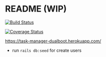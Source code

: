 # README (WIP)

[![Build Status](https://img.shields.io/endpoint.svg?url=https%3A%2F%2Factions-badge.atrox.dev%2Fsaparjohnick%2Ftask_manager%2Fbadge%3Fref%3Ddevelop&style=for-the-badge)](https://actions-badge.atrox.dev/saparjohnick/task_manager/goto?ref=develop)

[![Coverage Status](https://coveralls.io/repos/github/saparjohnick/task_manager/badge.svg?branch=develop)](https://coveralls.io/github/saparjohnick/task_manager?branch=develop)

https://task-manager-dualboot.herokuapp.com/

* run `rails db:seed` for create users
